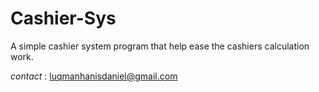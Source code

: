 # Cashier-Sys

A simple cashier system program that help ease the cashiers calculation work.

*contact* : luqmanhanisdaniel@gmail.com
